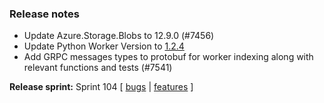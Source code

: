 ### Release notes
<!-- Please add your release notes in the following format:
- My change description (#PR)
-->
- Update Azure.Storage.Blobs to 12.9.0 (#7456)
- Update Python Worker Version to [1.2.4](https://github.com/Azure/azure-functions-python-worker/releases/tag/1.2.4)
- Add GRPC messages types to protobuf for worker indexing along with relevant functions and tests (#7541)

**Release sprint:** Sprint 104
[ [bugs](https://github.com/Azure/azure-functions-host/issues?q=is%3Aissue+milestone%3A%22Functions+Sprint+<successiveSprint>%22+label%3Abug+is%3Aclosed) | [features](https://github.com/Azure/azure-functions-host/issues?q=is%3Aissue+milestone%3A%22Functions+Sprint+104%22+label%3Afeature+is%3Aclosed) ]
